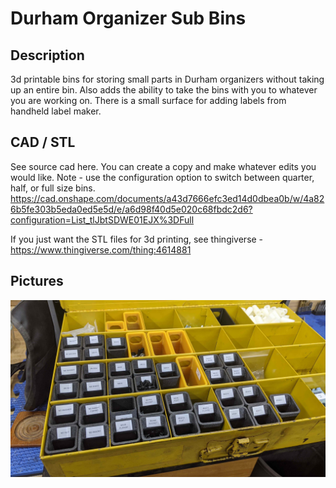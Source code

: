 # Durham Organizer Sub Bins 

## Description
3d printable bins for storing small parts in Durham organizers without taking up an entire bin. Also adds the ability to take the bins with you to whatever you are working on. There is a small surface for adding labels from handheld label maker. 

## CAD / STL 
See source cad here. You can create a copy and make whatever edits you would like. Note - use the configuration option to switch between quarter, half, or full size bins. https://cad.onshape.com/documents/a43d7666efc3ed14d0dbea0b/w/4a826b5fe303b5eda0ed5e5d/e/a6d98f40d5e020c68fbdc2d6?configuration=List_tlJbtSDWE01EJX%3DFull

If you just want the STL files for 3d printing, see thingiverse - https://www.thingiverse.com/thing:4614881

## Pictures
![](DurhamInside.jpg)
